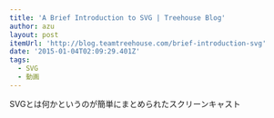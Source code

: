 ```yaml
---
title: 'A Brief Introduction to SVG | Treehouse Blog'
author: azu
layout: post
itemUrl: 'http://blog.teamtreehouse.com/brief-introduction-svg'
date: '2015-01-04T02:09:29.401Z'
tags:
  - SVG
  - 動画
---
```

SVGとは何かというのが簡単にまとめられたスクリーンキャスト
